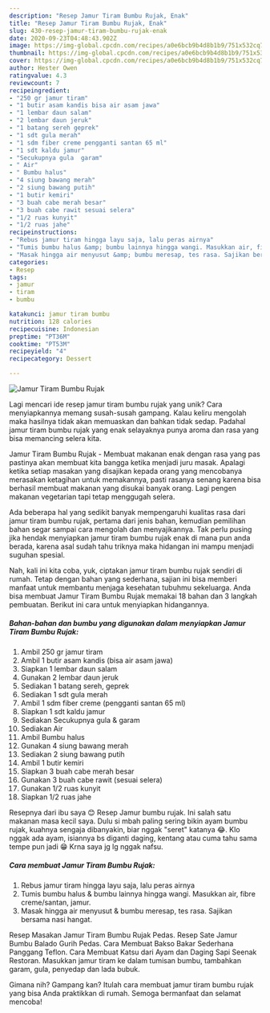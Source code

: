 ```yaml
---
description: "Resep Jamur Tiram Bumbu Rujak, Enak"
title: "Resep Jamur Tiram Bumbu Rujak, Enak"
slug: 430-resep-jamur-tiram-bumbu-rujak-enak
date: 2020-09-23T04:48:43.902Z
image: https://img-global.cpcdn.com/recipes/a0e6bcb9b4d8b1b9/751x532cq70/jamur-tiram-bumbu-rujak-foto-resep-utama.jpg
thumbnail: https://img-global.cpcdn.com/recipes/a0e6bcb9b4d8b1b9/751x532cq70/jamur-tiram-bumbu-rujak-foto-resep-utama.jpg
cover: https://img-global.cpcdn.com/recipes/a0e6bcb9b4d8b1b9/751x532cq70/jamur-tiram-bumbu-rujak-foto-resep-utama.jpg
author: Hester Owen
ratingvalue: 4.3
reviewcount: 7
recipeingredient:
- "250 gr jamur tiram"
- "1 butir asam kandis bisa air asam jawa"
- "1 lembar daun salam"
- "2 lembar daun jeruk"
- "1 batang sereh geprek"
- "1 sdt gula merah"
- "1 sdm fiber creme pengganti santan 65 ml"
- "1 sdt kaldu jamur"
- "Secukupnya gula  garam"
- " Air"
- " Bumbu halus"
- "4 siung bawang merah"
- "2 siung bawang putih"
- "1 butir kemiri"
- "3 buah cabe merah besar"
- "3 buah cabe rawit sesuai selera"
- "1/2 ruas kunyit"
- "1/2 ruas jahe"
recipeinstructions:
- "Rebus jamur tiram hingga layu saja, lalu peras airnya"
- "Tumis bumbu halus &amp; bumbu lainnya hingga wangi. Masukkan air, fibre creme/santan, jamur."
- "Masak hingga air menyusut &amp; bumbu meresap, tes rasa. Sajikan bersama nasi hangat."
categories:
- Resep
tags:
- jamur
- tiram
- bumbu

katakunci: jamur tiram bumbu 
nutrition: 128 calories
recipecuisine: Indonesian
preptime: "PT36M"
cooktime: "PT53M"
recipeyield: "4"
recipecategory: Dessert

---
```



![Jamur Tiram Bumbu Rujak](https://img-global.cpcdn.com/recipes/a0e6bcb9b4d8b1b9/751x532cq70/jamur-tiram-bumbu-rujak-foto-resep-utama.jpg)

Lagi mencari ide resep jamur tiram bumbu rujak yang unik? Cara menyiapkannya memang susah-susah gampang. Kalau keliru mengolah maka hasilnya tidak akan memuaskan dan bahkan tidak sedap. Padahal jamur tiram bumbu rujak yang enak selayaknya punya aroma dan rasa yang bisa memancing selera kita.

Jamur Tiram Bumbu Rujak - Membuat makanan enak dengan rasa yang pas pastinya akan membuat kita bangga ketika menjadi juru masak. Apalagi ketika setiap masakan yang disajikan kepada orang yang mencobanya merasakan ketagihan untuk memakannya, pasti rasanya senang karena bisa berhasil membuat makanan yang disukai banyak orang. Lagi pengen makanan vegetarian tapi tetap menggugah selera.

Ada beberapa hal yang sedikit banyak mempengaruhi kualitas rasa dari jamur tiram bumbu rujak, pertama dari jenis bahan, kemudian pemilihan bahan segar sampai cara mengolah dan menyajikannya. Tak perlu pusing jika hendak menyiapkan jamur tiram bumbu rujak enak di mana pun anda berada, karena asal sudah tahu triknya maka hidangan ini mampu menjadi suguhan spesial.


Nah, kali ini kita coba, yuk, ciptakan jamur tiram bumbu rujak sendiri di rumah. Tetap dengan bahan yang sederhana, sajian ini bisa memberi manfaat untuk membantu menjaga kesehatan tubuhmu sekeluarga. Anda bisa membuat Jamur Tiram Bumbu Rujak memakai 18 bahan dan 3 langkah pembuatan. Berikut ini cara untuk menyiapkan hidangannya.

<!--inarticleads1-->

##### Bahan-bahan dan bumbu yang digunakan dalam menyiapkan Jamur Tiram Bumbu Rujak:

1. Ambil 250 gr jamur tiram
1. Ambil 1 butir asam kandis (bisa air asam jawa)
1. Siapkan 1 lembar daun salam
1. Gunakan 2 lembar daun jeruk
1. Sediakan 1 batang sereh, geprek
1. Sediakan 1 sdt gula merah
1. Ambil 1 sdm fiber creme (pengganti santan 65 ml)
1. Siapkan 1 sdt kaldu jamur
1. Sediakan Secukupnya gula &amp; garam
1. Sediakan  Air
1. Ambil  Bumbu halus
1. Gunakan 4 siung bawang merah
1. Sediakan 2 siung bawang putih
1. Ambil 1 butir kemiri
1. Siapkan 3 buah cabe merah besar
1. Gunakan 3 buah cabe rawit (sesuai selera)
1. Gunakan 1/2 ruas kunyit
1. Siapkan 1/2 ruas jahe


Resepnya dari ibu saya 😊 Resep Jamur bumbu rujak. Ini salah satu makanan masa kecil saya. Dulu si mbah paling sering bikin ayam bumbu rujak, kuahnya sengaja dibanyakin, biar nggak &#34;seret&#34; katanya 😂. Klo nggak ada ayam, isiannya bs diganti daging, kentang atau cuma tahu sama tempe pun jadi 😁 Krna saya jg lg nggak nafsu. 

<!--inarticleads2-->

##### Cara membuat Jamur Tiram Bumbu Rujak:

1. Rebus jamur tiram hingga layu saja, lalu peras airnya
1. Tumis bumbu halus &amp; bumbu lainnya hingga wangi. Masukkan air, fibre creme/santan, jamur.
1. Masak hingga air menyusut &amp; bumbu meresap, tes rasa. Sajikan bersama nasi hangat.


Resep Masakan Jamur Tiram Bumbu Rujak Pedas. Resep Sate Jamur Bumbu Balado Gurih Pedas. Cara Membuat Bakso Bakar Sederhana Panggang Teflon. Cara Membuat Katsu dari Ayam dan Daging Sapi Seenak Restoran. Masukkan jamur tiram ke dalam tumisan bumbu, tambahkan garam, gula, penyedap dan lada bubuk. 

Gimana nih? Gampang kan? Itulah cara membuat jamur tiram bumbu rujak yang bisa Anda praktikkan di rumah. Semoga bermanfaat dan selamat mencoba!
